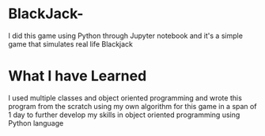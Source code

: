 # BlackJack-
I did this game using Python through Jupyter notebook and it's a simple game that simulates real life Blackjack
# What I have Learned 
I used multiple classes and object oriented programming and wrote this program from the scratch using my own algorithm for this game in a span of 1 day to further develop my skills in object oriented programming using Python language
